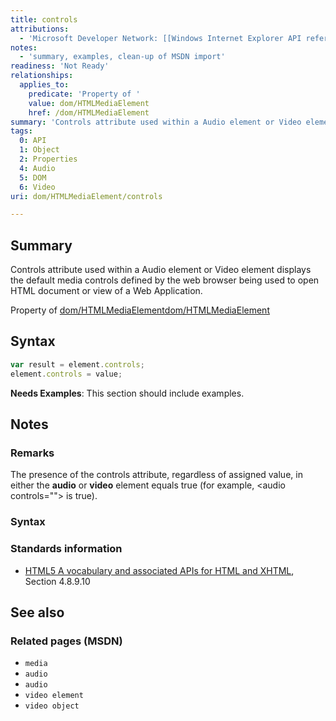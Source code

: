 ```yaml
---
title: controls
attributions:
  - 'Microsoft Developer Network: [[Windows Internet Explorer API reference](http://msdn.microsoft.com/en-us/library/ie/hh828809%28v=vs.85%29.aspx) Article]'
notes:
  - 'summary, examples, clean-up of MSDN import'
readiness: 'Not Ready'
relationships:
  applies_to:
    predicate: 'Property of '
    value: dom/HTMLMediaElement
    href: /dom/HTMLMediaElement
summary: 'Controls attribute used within a Audio element or Video element displays the default media controls defined by the web browser being used to open HTML document or view of a Web Application.'
tags:
  0: API
  1: Object
  2: Properties
  4: Audio
  5: DOM
  6: Video
uri: dom/HTMLMediaElement/controls

---
```

## Summary

Controls attribute used within a Audio element or Video element displays the default media controls defined by the web browser being used to open HTML document or view of a Web Application.

Property of [dom/HTMLMediaElement](/dom/HTMLMediaElement)[dom/HTMLMediaElement](/dom/HTMLMediaElement)

## Syntax

``` js
var result = element.controls;
element.controls = value;
```

**Needs Examples**: This section should include examples.

## Notes

### Remarks

The presence of the controls attribute, regardless of assigned value, in either the **audio** or **video** element equals true (for example, \<audio controls=""\> is true).

### Syntax

### Standards information

-   [HTML5 A vocabulary and associated APIs for HTML and XHTML](http://go.microsoft.com/fwlink/p/?linkid=221374), Section 4.8.9.10

## See also

### Related pages (MSDN)

-   `media`
-   `audio`
-   `audio`
-   `video element`
-   `video object`
